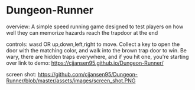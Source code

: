 # Dungeon-Runner
overview: A simple speed running game designed to test players on how well they can memorize hazards reach the trapdoor at the end

controls: wasd OR up,down,left,right to move. Collect a key to open the door with the matching color, and walk into the brown trap door to win. Be wary, there are hidden traps everywhere, and if you hit one, you're starting over
link to demo: https://cjjansen95.github.io/Dungeon-Runner/

screen shot: https://github.com/cjjansen95/Dungeon-Runner/blob/master/assets/images/screen_shot.PNG
